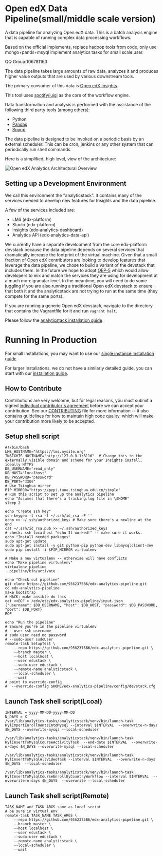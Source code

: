 Open edX Data Pipeline(small/middle scale version)
======================
A data pipeline for analyzing Open edX data. This is a batch analysis engine that is capable of running complex data processing workflows.

Based on the official implements, replace hadoop tools from code, only use mongo+pands+msyql implement analytics tasks for small scale user.

QQ Group:106781163

The data pipeline takes large amounts of raw data, analyzes it and produces higher value outputs that are used by various downstream tools.

The primary consumer of this data is [Open edX Insights](http://edx.readthedocs.io/projects/edx-insights/en/latest/).

This tool uses [spotify/luigi](https://github.com/spotify/luigi) as the core of the workflow engine.

Data transformation and analysis is performed with the assistance of the following third party tools (among others):

* Python
* [Pandas](http://pandas.pydata.org/)
* [Sqoop](http://sqoop.apache.org/)

The data pipeline is designed to be invoked on a periodic basis by an external scheduler. This can be cron, jenkins or any other system that can periodically run shell commands.

Here is a simplified, high level, view of the architecture:

![Open edX Analytics Architectural Overview](http://edx.readthedocs.io/projects/edx-installing-configuring-and-running/en/latest/_images/Analytics_Pipeline.png)

Setting up a Development Environment
------------------------------------

We call this environment the "analyticstack". It contains many of the services needed to develop new features for Insights and the data pipeline.

A few of the services included are:

- LMS (edx-platform)
- Studio (edx-platform)
- Insights (edx-analytics-dashboard)
- Analytics API (edx-analytics-data-api)

We currently have a separate development from the core edx-platform devstack because the data pipeline depends on
several services that dramatically increase the footprint of the virtual machine. Given that a small fraction of
Open edX contributors are looking to develop features that leverage the data pipeline, we chose to build a variant of
the devstack that includes them. In the future we hope to adopt [OEP-5](https://github.com/edx/open-edx-proposals/blob/master/oeps/oep-0005.rst)
which would allow developers to mix and match the services they are using for development at a much more granular level.
In the meantime, you will need to do some juggling if you are also running a traditional Open edX devstack to ensure
that both it and the analyticstack are not trying to run at the same time (they compete for the same ports).

If you are running a generic Open edX devstack, navigate to the directory that contains the Vagrantfile for it and run `vagrant halt`.

Please follow the [analyticstack installation guide](http://edx.readthedocs.io/projects/edx-installing-configuring-and-running/en/latest/installation/analytics/index.html).

Running In Production
=====================

For small installations, you may want to use our [single instance installation guide](https://openedx.atlassian.net/wiki/display/OpenOPS/edX+Analytics+Installation).

For larger installations, we do not have a similarly detailed guide, you can start with our [installation guide](http://edx.readthedocs.io/projects/edx-installing-configuring-and-running/en/latest/insights/index.html).


How to Contribute
-----------------

Contributions are very welcome, but for legal reasons, you must submit a signed
[individual contributor's agreement](http://code.edx.org/individual-contributor-agreement.pdf)
before we can accept your contribution. See our
[CONTRIBUTING](https://github.com/edx/edx-platform/blob/master/CONTRIBUTING.rst)
file for more information -- it also contains guidelines for how to maintain
high code quality, which will make your contribution more likely to be accepted.

Setup shell script
-----------------

```
#!/bin/bash
LMS_HOSTNAME="https://lms.mysite.org"
INSIGHTS_HOSTNAME="http://127.0.0.1:8110"  # Change this to the externally visible domain and scheme for your Insights install, ideally HTTPS
DB_USERNAME="read_only"
DB_HOST="localhost"
DB_PASSWORD="password"
DB_PORT="3306"
# Use Tsinghua mirror
PIP_MIRROR="https://pypi.tuna.tsinghua.edu.cn/simple"
# Run this script to set up the analytics pipeline
echo "Assumes that there's a tracking.log file in \$HOME"
sleep 2

echo "Create ssh key"
ssh-keygen -t rsa -f ~/.ssh/id_rsa -P ''
echo >> ~/.ssh/authorized_keys # Make sure there's a newline at the end
cat ~/.ssh/id_rsa.pub >> ~/.ssh/authorized_keys
# check: ssh localhost "echo It worked!" -- make sure it works.
echo "Install needed packages"
sudo apt-get update
sudo apt-get install -y git python-pip python-dev libmysqlclient-dev
sudo pip install -i $PIP_MIRROR virtualenv

# Make a new virtualenv -- otherwise will have conflicts
echo "Make pipeline virtualenv"
virtualenv pipeline
. pipeline/bin/activate

echo "Check out pipeline"
git clone https://github.com/956237586/edx-analytics-pipeline.git
cd edx-analytics-pipeline
make bootstrap
# HACK: make ansible do this
cat <<EOF > /edx/etc/edx-analytics-pipeline/input.json
{"username": $DB_USERNAME, "host": $DB_HOST, "password": $DB_PASSWORD, "port": $DB_PORT}
EOF

echo "Run the pipeline"
# Ensure you're in the pipeline virtualenv
# --user ssh username
# sudo user need no password
# --sudo-user sudoUser
remote-task SetupTest \
    --repo https://github.com/956237586/edx-analytics-pipeline.git \
    --branch master \
    --host localhost \
    --user edustack \
    --sudo-user edustack \
    --remote-name analyticstack \
    --local-scheduler \
    --wait
# point to override-config
#  --override-config $HOME/edx-analytics-pipeline/config/devstack.cfg

```

Launch Task shell script(Lcoal)
-----------------
```
INTERVAL = yyyy-MM-DD-yyyy-MM-DD
N_DAYS = X
/var/lib/analytics-tasks/analyticstack/venv/bin/launch-task HylImportEnrollmentsIntoMysql --interval $INTERVAL  --overwrite-n-days $N_DAYS --overwrite-mysql --local-scheduler

/var/lib/analytics-tasks/analyticstack/venv/bin/launch-task HylInsertToMysqlCourseActivityTask  --end-date $INTERVAL  --overwrite-n-days $N_DAYS --overwrite-mysql --local-scheduler

/var/lib/analytics-tasks/analyticstack/venv/bin/launch-task HylInsertToMysqlAllVideoTask --interval $INTERVAL  --overwrite-n-days $N_DAYS  --local-scheduler

/var/lib/analytics-tasks/analyticstack/venv/bin/launch-task HylInsertToMysqlCourseEnrollByCountryWorkflow --interval $INTERVAL  --overwrite-n-days $N_DAYS  --overwrite --local-scheduler
```

Launch Task shell script(Remote)
-----------------
```
TASK_NAME and TASK_ARGS same as local script
# be sure in virtual env
remote-task TASK_NAME TASK_ARGS \
    --repo https://github.com/956237586/edx-analytics-pipeline.git \
    --branch master \
    --host localhost \
    --user edustack \
    --sudo-user edustack \
    --remote-name analyticstack \
    --local-scheduler \
    --wait
```
